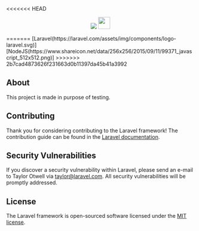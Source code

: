 <<<<<<< HEAD
<p align="center">
<img src="https://laravel.com/assets/img/components/logo-laravel.svg" style="height:"32px">
<img src="https://www.shareicon.net/data/256x256/2015/09/11/99371_javascript_512x512.png" style="height: 32px">
</p>
=======
[Laravel(https://laravel.com/assets/img/components/logo-laravel.svg)]
[NodeJS(https://www.shareicon.net/data/256x256/2015/09/11/99371_javascript_512x512.png)]
>>>>>>> 2b7cad4873626f231663d0b11397da45b41a3992

## About
    
This project is made in purpose of testing.

## Contributing

Thank you for considering contributing to the Laravel framework! The contribution guide can be found in the [Laravel documentation](https://laravel.com/docs/contributions).

## Security Vulnerabilities

If you discover a security vulnerability within Laravel, please send an e-mail to Taylor Otwell via [taylor@laravel.com](mailto:taylor@laravel.com). All security vulnerabilities will be promptly addressed.

## License

The Laravel framework is open-sourced software licensed under the [MIT license](https://opensource.org/licenses/MIT).
